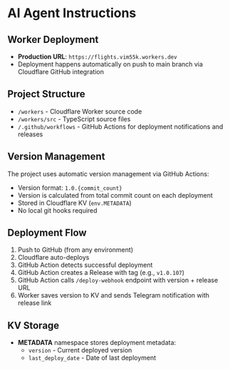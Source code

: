 # AI Agent Instructions

## Worker Deployment

- **Production URL**: `https://flights.vim55k.workers.dev`
- Deployment happens automatically on push to main branch via Cloudflare GitHub integration

## Project Structure

- `/workers` - Cloudflare Worker source code
- `/workers/src` - TypeScript source files
- `/.github/workflows` - GitHub Actions for deployment notifications and releases

## Version Management

The project uses automatic version management via GitHub Actions:
- Version format: `1.0.{commit_count}`
- Version is calculated from total commit count on each deployment
- Stored in Cloudflare KV (`env.METADATA`)
- No local git hooks required

## Deployment Flow

1. Push to GitHub (from any environment)
2. Cloudflare auto-deploys
3. GitHub Action detects successful deployment
4. GitHub Action creates a Release with tag (e.g., `v1.0.107`)
5. GitHub Action calls `/deploy-webhook` endpoint with version + release URL
6. Worker saves version to KV and sends Telegram notification with release link

## KV Storage

- **METADATA** namespace stores deployment metadata:
  - `version` - Current deployed version
  - `last_deploy_date` - Date of last deployment
